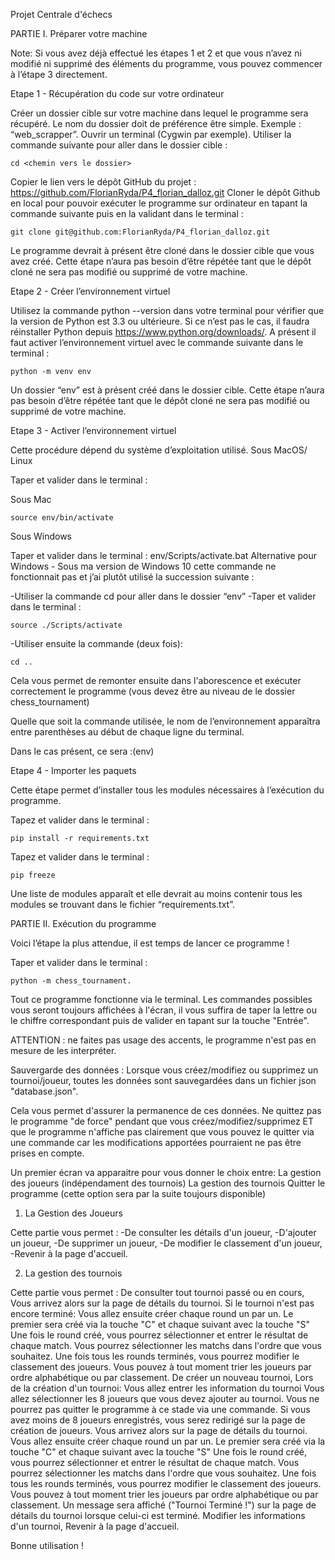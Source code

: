 Projet Centrale d'échecs

PARTIE I. Préparer votre machine

Note: Si vous avez déjà effectué les étapes 1 et 2 et que vous n’avez ni modifié ni supprimé des éléments du programme, vous pouvez commencer à l’étape 3 directement.

Etape 1 - Récupération du code sur votre ordinateur

Créer un dossier cible sur votre machine dans lequel le programme sera récupéré. Le nom du dossier doit de préférence être simple. Exemple : “web_scrapper”.
Ouvrir un terminal (Cygwin par exemple).
Utiliser la commande suivante pour aller dans le dossier cible :

    cd <chemin vers le dossier>

Copier le lien vers le dépôt GitHub du projet : https://github.com/FlorianRyda/P4_florian_dalloz.git
Cloner le dépôt Github en local pour pouvoir exécuter le programme sur ordinateur en tapant la commande suivante puis en la validant dans le terminal :

    git clone git@github.com:FlorianRyda/P4_florian_dalloz.git  

Le programme devrait à présent être cloné dans le dossier cible que vous avez créé.
Cette étape n’aura pas besoin d’être répétée tant que le dépôt cloné ne sera pas modifié ou supprimé de votre machine.

Etape 2 - Créer l’environnement virtuel

Utilisez la commande python --version dans votre terminal pour vérifier que la version de Python est 3.3 ou ultérieure.
Si ce n’est pas le cas, il faudra réinstaller Python depuis https://www.python.org/downloads/.
A présent il faut activer l’environnement virtuel avec le commande suivante dans le terminal :

    python -m venv env

Un dossier “env” est à présent créé dans le dossier cible. 
Cette étape n’aura pas besoin d’être répétée tant que le dépôt cloné ne sera pas modifié ou supprimé de votre machine.

Etape 3 - Activer l’environnement virtuel

Cette procédure dépend du système d’exploitation utilisé.
Sous MacOS/ Linux

Taper et valider dans le terminal :

Sous Mac

    source env/bin/activate  

Sous Windows

Taper et valider dans le terminal : env/Scripts/activate.bat
Alternative pour Windows - Sous ma version de Windows 10 cette commande ne fonctionnait pas et j’ai plutôt utilisé la succession suivante :

-Utiliser la commande cd pour aller dans le dossier “env”
-Taper et valider dans le terminal :

    source ./Scripts/activate  

-Utiliser ensuite la commande (deux fois):

    cd ..  

Cela vous permet de remonter ensuite dans l'aborescence et exécuter correctement le programme (vous devez être au niveau de le dossier chess_tournament)

Quelle que soit la commande utilisée, le nom de l’environnement apparaîtra entre parenthèses au début de chaque ligne du terminal.

Dans le cas présent, ce sera :(env)

Etape 4 - Importer les paquets

Cette étape permet d’installer tous les modules nécessaires à l’exécution du programme.

Tapez et valider dans le terminal :

    pip install -r requirements.txt  

Tapez et valider dans le terminal :

    pip freeze  

Une liste de modules apparaît et elle devrait au moins contenir tous les modules se trouvant dans le fichier “requirements.txt”.

 

PARTIE II. Exécution du programme

Voici l’étape la plus attendue, il est temps de lancer ce programme !

Taper et valider dans le terminal :

    python -m chess_tournament. 

Tout ce programme fonctionne via le terminal. Les commandes possibles vous seront toujours affichées à l'écran, il vous suffira de taper la lettre ou le chiffre correspondant puis de valider en tapant sur la touche "Entrée". 

ATTENTION : ne faites pas usage des accents, le programme n'est pas en mesure de les interpréter.

Sauvergarde des données : Lorsque vous créez/modifiez ou supprimez un tournoi/joueur, toutes les données sont sauvegardées dans un fichier json "database.json".

Cela vous permet d'assurer la permanence de ces données. Ne quittez pas le programme "de force" pendant que vous créez/modifiez/supprimez ET que le programme n'affiche pas clairement que vous pouvez le quitter via une commande car les modifications apportées pourraient ne pas être prises en compte.

Un premier écran va apparaitre pour vous donner le choix entre: 
La gestion des joueurs (indépendament des tournois)
La gestion des tournois
Quitter le programme (cette option sera par la suite toujours disponible)

1) La Gestion des Joueurs

Cette partie vous permet : 
-De consulter les détails d'un joueur,
-D'ajouter un joueur,
-De supprimer un joueur,
-De modifier le classement d'un joueur,
-Revenir à la page d'accueil.

2) La gestion des tournois

Cette partie vous permet :
 De consulter tout tournoi passé ou en cours,
     Vous arrivez alors sur la page de détails du tournoi.
     Si le tournoi n'est pas encore terminé:
     Vous allez ensuite créer chaque round un par un. Le premier sera créé via la touche "C" et chaque suivant avec la touche "S" 
     Une fois le round créé, vous pourrez sélectionner et entrer le résultat de chaque match. Vous pourrez sélectionner les matchs dans l'ordre que vous souhaitez.
     Une fois tous les rounds terminés, vous pourrez modifier le classement des joueurs. 
     Vous pouvez à tout moment trier les joueurs par ordre alphabétique ou par classement.
 De créer un nouveau tournoi,
    Lors de la création d'un tournoi:
     Vous allez entrer les information du tournoi
     Vous allez sélectionner les 8 joueurs que vous devez ajouter au tournoi. Vous ne pourrez pas quitter le programme à ce stade via une commande. Si vous avez moins de 8 joueurs enregistrés, vous serez redirigé sur la page de création de joueurs.
     Vous arrivez alors sur la page de détails du tournoi.
     Vous allez ensuite créer chaque round un par un. Le premier sera créé via la touche "C" et chaque suivant avec la touche "S" 
     Une fois le round créé, vous pourrez sélectionner et entrer le résultat de chaque match. Vous pourrez sélectionner les matchs dans l'ordre que vous souhaitez.
     Une fois tous les rounds terminés, vous pourrez modifier le classement des joueurs. 
     Vous pouvez à tout moment trier les joueurs par ordre alphabétique ou par classement.
     Un message sera affiché ("Tournoi Terminé !") sur la page de détails du tournoi lorsque celui-ci est terminé.
 Modifier les informations d'un tournoi,
 Revenir à la page d'accueil.

Bonne utilisation !

 